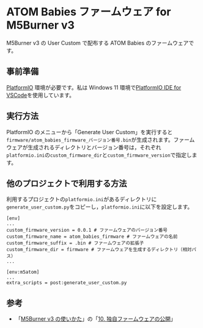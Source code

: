 # ATOM Babies ファームウェア for M5Burner v3

M5Burner v3 の User Custom で配布する ATOM Babies のファームウェアです。

## 事前準備

[PlatformIO](https://platformio.org/) 環境が必要です。私は Windows 11 環境で[PlatformIO IDE for VSCode](https://platformio.org/install/ide?install=vscode)を使用しています。

## 実行方法

PlatformIO のメニューから「Generate User Custom」を実行すると`firmware/atom_babies_firmware_バージョン番号.bin`が生成されます。ファームウェアが生成されるディレクトリとバージョン番号は，それぞれ`platformio.ini`の`custom_firmware_dir`と`custom_firmware_version`で指定します。

## 他のプロジェクトで利用する方法

利用するプロジェクトの`platformio.ini`があるディレクトリに`generate_user_custom.py`をコピーし，`platformio.ini`に以下を設定します。

```
[env]
...
custom_firmware_version = 0.0.1 # ファームウェアのバージョン番号
custom_firmware_name = atom_babies_firmware # ファームウェアの名前
custom_firmware_suffix = .bin # ファームウェアの拡張子
custom_firmware_dir = firmware # ファームウェアを生成するディレクトリ（相対パス）
...

[env:m5atom]
...
extra_scripts = post:generate_user_custom.py
```

## 参考

- 「[M5Burner v3 の使いかた](https://zenn.dev/saitotetsuya/articles/m5stack_m5burner_v3)」の「[10. 独自ファームウェアの公開](https://zenn.dev/saitotetsuya/articles/m5stack_m5burner_v3#10.-%E7%8B%AC%E8%87%AA%E3%83%95%E3%82%A1%E3%83%BC%E3%83%A0%E3%82%A6%E3%82%A7%E3%82%A2%E3%81%AE%E5%85%AC%E9%96%8B)」
